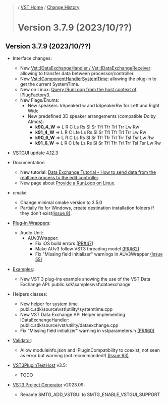 >/ [VST Home](../) / [Change History](./Index.md)
>
># Version 3.7.9 (2023/10/??)

## Version 3.7.9 (2023/10/??)

- Interface changes:
  - New [Vst::IDataExchangeHandler / Vst::IDataExchangeReceiver](../Technical+Documentation/Data+Exchange/Index.md): allowing to transfer data between processor/controller.
  - New [Vst::IComponentHandlerSystemTime](../Technical+Documentation/Change+History/3.7.9/IComponentHandlerSystemTime.md): allowing the plug-in to get the current SystemTime.
  - New on Linux: [Query IRunLoop from the host context of IPlugFactory3](../Technical+Documentation/Provide+A+Runloop+On+Linux/Index.md).
  - New Flags/Enums:
    - New speakers: kSpeakerLw and kSpeakerRw for Left and Right Wide
    - New predefined 3D speaker arrangements (compatible Dolby Atmos):
      - **k90_4_W** => L R C Ls Rs Sl Sr Tfl Tfr Trl Trr Lw Rw
      - **k91_4_W** => L R C Lfe Ls Rs Sl Sr Tfl Tfr Trl Trr Lw Rw
      - **k90_6_W** => L R C Ls Rs Sl Sr Tfl Tfr Trl Trr Tsl Tsr Lw Rw
      - **k91_6_W** => L R C Lfe Ls Rs Sl Sr Tfl Tfr Trl Trr Tsl Tsr Lw Rw

- [VSTGUI](../What+is+the+VST+3+SDK/VSTGUI.md) update [4.12.3](https://github.com/steinbergmedia/vstgui/releases/tag/vstgui4_12_3)

- Documentation
  - New tutorial: [Data Exchange Tutorial - How to send data from the realtime process to the edit controller](../Tutorials/Data+Exchange.md).
  - New page about [Provide a RunLoop on Linux](../Technical+Documentation/Provide+A+Runloop+On+Linux/Index.md).

- cmake
  - Change minimal cmake version to 3.5.0
  - Partially fix for Windows, create destination installation folders if they don't exist[(issue 8)](https://github.com/steinbergmedia/vst3_cmake/issues/8).

- [Plug-in Wrappers](../What+is+the+VST+3+SDK/Wrappers/Index.md):
  - Audio Unit:
    - AUv3Wrapper:
      - Fix iOS build errors ([PR#47](https://github.com/steinbergmedia/vst3_public_sdk/pull/47))
      - Make AUv3 follow VST3 threading model [(PR#62)](https://github.com/steinbergmedia/vst3_public_sdk/pull/62)
      - Fix "Missing field initializer" warnings in AUv3Wrapper [(Issue 55)](https://github.com/steinbergmedia/vst3_public_sdk/pull/55/commits/e2765e6d4365f1e81e719eb19e3e2a786f4281c8)

- [Examples](../What+is+the+VST+3+SDK/Plug-in+Examples.md):
  - New VST 3 plug-ins example showing the use of the VST Data Exchange API: public.sdk\samples\vst\dataexchange

- Helpers classes:
  - New helper for system time public.sdk\source\vst\utility\systemtime.cpp
  - New VST Data Exchange API Helper implementing IDataExchangeHandler: public.sdk/source/vst/utility/dataexchange.cpp
  - Fix "Missing field initializer" warning in vstparameters.h [(PR#60)](https://github.com/steinbergmedia/vst3_public_sdk/pull/60)

- [Validator](../What+is+the+VST+3+SDK/Index.md#validator-command-line):
  - Allow moduleinfo.json and IPluginCompatibility to coexist, not seen as error but warning (not recommanded!) [(Issue 63)](https://github.com/steinbergmedia/vst3_public_sdk/issues/63)

- [VST3PluginTestHost](../What+is+the+VST+3+SDK/Plug-in+Test+Host.md) v3.5:
  - TODO

- [VST3 Project Generator](../What+is+the+VST+3+SDK/Project+Generator.md) v2023.09:
  - Rename SMTG_ADD_VSTGUI to SMTG_ENABLE_VSTGUI_SUPPORT
  